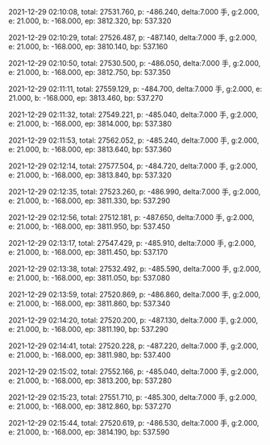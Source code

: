 2021-12-29 02:10:08, total: 27531.760, p: -486.240, delta:7.000 手, g:2.000, e: 21.000, b: -168.000, ep: 3812.320, bp: 537.320

2021-12-29 02:10:29, total: 27526.487, p: -487.140, delta:7.000 手, g:2.000, e: 21.000, b: -168.000, ep: 3810.140, bp: 537.160

2021-12-29 02:10:50, total: 27530.500, p: -486.050, delta:7.000 手, g:2.000, e: 21.000, b: -168.000, ep: 3812.750, bp: 537.350

2021-12-29 02:11:11, total: 27559.129, p: -484.700, delta:7.000 手, g:2.000, e: 21.000, b: -168.000, ep: 3813.460, bp: 537.270

2021-12-29 02:11:32, total: 27549.221, p: -485.040, delta:7.000 手, g:2.000, e: 21.000, b: -168.000, ep: 3814.000, bp: 537.380

2021-12-29 02:11:53, total: 27562.052, p: -485.240, delta:7.000 手, g:2.000, e: 21.000, b: -168.000, ep: 3813.640, bp: 537.360

2021-12-29 02:12:14, total: 27577.504, p: -484.720, delta:7.000 手, g:2.000, e: 21.000, b: -168.000, ep: 3813.840, bp: 537.320

2021-12-29 02:12:35, total: 27523.260, p: -486.990, delta:7.000 手, g:2.000, e: 21.000, b: -168.000, ep: 3811.330, bp: 537.290

2021-12-29 02:12:56, total: 27512.181, p: -487.650, delta:7.000 手, g:2.000, e: 21.000, b: -168.000, ep: 3811.950, bp: 537.450

2021-12-29 02:13:17, total: 27547.429, p: -485.910, delta:7.000 手, g:2.000, e: 21.000, b: -168.000, ep: 3811.450, bp: 537.170

2021-12-29 02:13:38, total: 27532.492, p: -485.590, delta:7.000 手, g:2.000, e: 21.000, b: -168.000, ep: 3811.050, bp: 537.080

2021-12-29 02:13:59, total: 27520.869, p: -486.860, delta:7.000 手, g:2.000, e: 21.000, b: -168.000, ep: 3811.860, bp: 537.340

2021-12-29 02:14:20, total: 27520.200, p: -487.130, delta:7.000 手, g:2.000, e: 21.000, b: -168.000, ep: 3811.190, bp: 537.290

2021-12-29 02:14:41, total: 27520.228, p: -487.220, delta:7.000 手, g:2.000, e: 21.000, b: -168.000, ep: 3811.980, bp: 537.400

2021-12-29 02:15:02, total: 27552.166, p: -485.040, delta:7.000 手, g:2.000, e: 21.000, b: -168.000, ep: 3813.200, bp: 537.280

2021-12-29 02:15:23, total: 27551.710, p: -485.300, delta:7.000 手, g:2.000, e: 21.000, b: -168.000, ep: 3812.860, bp: 537.270

2021-12-29 02:15:44, total: 27520.619, p: -486.530, delta:7.000 手, g:2.000, e: 21.000, b: -168.000, ep: 3814.190, bp: 537.590